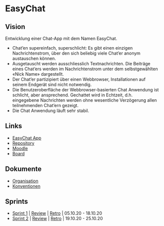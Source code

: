 # EasyChat

## Vision
Entwicklung einer Chat-App mit dem Namen EasyChat.
- Chat’en supereinfach, superschlicht: Es gibt einen einzigen Nachrichtenstrom, über den sich beliebig viele Chat’er anonym austauschen können.
- Ausgetauscht werden ausschliesslich Textnachrichten. Die Beiträge eines Chat’ers werden im Nachrichtenstrom unter dem selbstgewählten «Nick Name» dargestellt.
- Der Chat’er partizipiert über einen Webbrowser, Installationen auf seinem Endgerät sind nicht notwendig.
- Die Benutzeroberfläche der Webbrowser-basierten Chat Anwendung ist schlicht, aber ansprechend. Gechattet wird in Echtzeit, d.h. eingegebene Nachrichten werden ohne wesentliche Verzögerung allen teilnehmenden Chat’ern gezeigt.
- Die Chat Anwendung läuft sehr stabil.

## Links
- [EasyChat App](https://ost-swl1-hs20-team-3.github.io/EasyChat)
- [Repository](https://github.com/ost-swl1-hs20-team-3/EasyChat)
- [Moodle](https://elearning.fhsg.ch/course/view.php?id=4473)
- [Board](https://app.vivifyscrum.com/boards/99679)

## Dokumente
- [Organisation](docs/organisation.md)
- [Konventionen](docs/konventionen.md)
  
## Sprints
  - [Sprint 1](docs/sprints/sprint-1/sprint.md) | [Review](docs/sprints/sprint-1/sprint-review.md) | [Retro](docs/sprints/sprint-1/sprint-retro.md) | 05.10.20 - 18.10.20
  - [Sprint 2](docs/sprints/sprint-2/sprint.md) | [Review](docs/sprints/sprint-2/sprint-review.md) | [Retro](docs/sprints/sprint-2/sprint-retro.md) | 19.10.20 - 25.10.20
